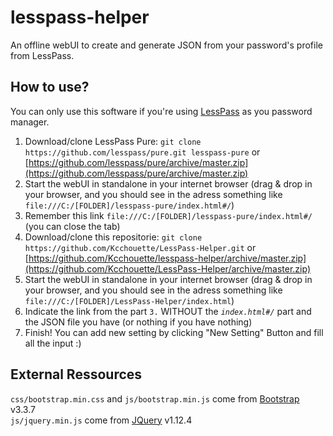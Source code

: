 # lesspass-helper

An offline webUI to create and generate JSON from your password's profile from LessPass.

## How to use?

You can only use this software if you're using [LessPass](https://github.com/lesspass/lesspass) as you password manager.

1. Download/clone LessPass Pure: `git clone https://github.com/lesspass/pure.git lesspass-pure` or [https://github.com/lesspass/pure/archive/master.zip](https://github.com/lesspass/pure/archive/master.zip)
2. Start the webUI in standalone in your internet browser (drag & drop in your browser, and you should see in the adress something like `file:///C:/[FOLDER]/lesspass-pure/index.html#/`)
3. Remember this link `file:///C:/[FOLDER]/lesspass-pure/index.html#/` (you can close the tab)
3. Download/clone this repositorie: `git clone https://github.com/Kcchouette/LessPass-Helper.git` or [https://github.com/Kcchouette/lesspass-helper/archive/master.zip](https://github.com/Kcchouette/LessPass-Helper/archive/master.zip)
4. Start the webUI in standalone in your internet browser (drag & drop in your browser, and you should see in the adress something like `file:///C:/[FOLDER]/LessPass-Helper/index.html`)
5. Indicate the link from the part `3.` WITHOUT the *`index.html#/`* part and the JSON file you have (or nothing if you have nothing)
6. Finish! You can add new setting by clicking "New Setting" Button and fill all the input :)

## External Ressources

`css/bootstrap.min.css` and `js/bootstrap.min.js` come from [Bootstrap](https://getbootstrap.com) v3.3.7<br>
`js/jquery.min.js` come from [JQuery](https://jquery.com/) v1.12.4
